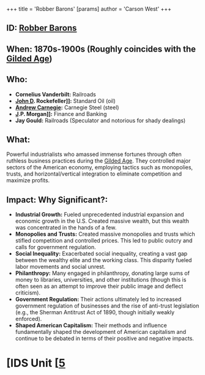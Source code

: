 +++
 title = 'Robber Barons'
[params]
	author = 'Carson West'
+++
## ID: [Robber Barons](./../robber-barons/)

## When: 1870s-1900s (Roughly coincides with the [Gilded Age](./../gilded-age/))

## Who: 
* **Cornelius Vanderbilt:** Railroads
* **[John D](./../john-d/). Rockefeller]]:** Standard Oil (oil)
* **[Andrew Carnegie](./../andrew-carnegie/):** Carnegie Steel (steel)
* **[J](./../j/).P. Morgan]]:** Finance and Banking
* **Jay Gould:** Railroads (Speculator and notorious for shady dealings)


## What: 
Powerful industrialists who amassed immense fortunes through often ruthless business practices during the [Gilded Age](./../gilded-age/).  They controlled major sectors of the American economy, employing tactics such as monopolies, trusts, and horizontal/vertical integration to eliminate competition and maximize profits.

## Impact: Why Significant?:
* **Industrial Growth:**  Fueled unprecedented industrial expansion and economic growth in the U.S.  Created massive wealth, but this wealth was concentrated in the hands of a few.
* **Monopolies and Trusts:** Created massive monopolies and trusts which stifled competition and controlled prices. This led to public outcry and calls for government regulation.
* **Social Inequality:**  Exacerbated social inequality, creating a vast gap between the wealthy elite and the working class.  This disparity fueled labor movements and social unrest.
* **Philanthropy:** Many engaged in philanthropy, donating large sums of money to libraries, universities, and other institutions (though this is often seen as an attempt to improve their public image and deflect criticism).
* **Government Regulation:** Their actions ultimately led to increased government regulation of businesses and the rise of anti-trust legislation (e.g., the Sherman Antitrust Act of 1890, though initially weakly enforced).
* **Shaped American Capitalism:** Their methods and influence fundamentally shaped the development of American capitalism and continue to be debated in terms of their positive and negative impacts.

# [IDS Unit [[5](./../ids-unit-[[5/)